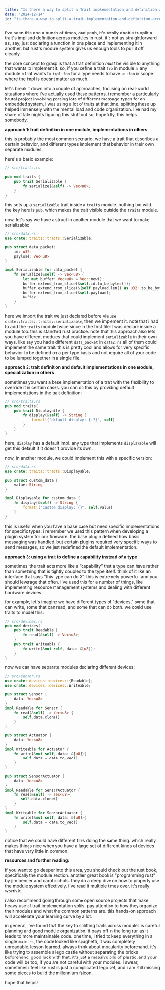 ```yaml
---
title: "Is there a way to split a Trait implementation and definition across different modules?"
date: "2024-12-14"
id: "is-there-a-way-to-split-a-trait-implementation-and-definition-across-different-modules"
---
```


i've seen this one a bunch of times, and yeah, it's totally doable to split a trait's impl and definition across modules in rust. it's not as straightforward as, say, just declaring a function in one place and implementing it in another. but rust's module system gives us enough tools to pull it off cleanly.

the core concept to grasp is that a trait definition *must* be visible to anything that wants to implement it. so, if you define a trait `foo` in module `a`, any module `b` that wants to `impl foo` for a type needs to have `a::foo` in scope. where the impl is doesnt matter as much.

let's break it down into a couple of approaches, focusing on real-world situations where i've actually used these patterns. i remember a particularly brutal project involving parsing lots of different message types for an embedded system, i was using a lot of traits at that time. splitting these up helped immensely with the mental load and code organization. i've had my share of late nights figuring this stuff out so, hopefully, this helps somebody.

**approach 1: trait definition in one module, implementations in others**

this is probably the most common scenario. we have a trait that describes a certain behavior, and different types implement that behavior in their own separate modules.

here's a basic example:

```rust
// src/traits.rs

pub mod traits {
    pub trait Serializable {
        fn serialize(&self) -> Vec<u8>;
    }
}
```

this sets up a `serializable` trait inside a `traits` module. nothing too wild. the key here is `pub`, which makes the trait visible outside the `traits` module.

now, let's say we have a struct in another module that we want to make serializable:

```rust
// src/data.rs
use crate::traits::traits::Serializable;

pub struct data_packet{
    id: u32,
    payload: Vec<u8>
}

impl Serializable for data_packet {
    fn serialize(&self) -> Vec<u8> {
        let mut buffer: Vec<u8> = Vec::new();
        buffer.extend_from_slice(&self.id.to_be_bytes());
        buffer.extend_from_slice(&(self.payload.len() as u32).to_be_bytes());
        buffer.extend_from_slice(&self.payload);
        buffer
    }
}
```
here we import the trait we just declared before via `use crate::traits::traits::serializable`, then we implement it. note that i had to add the `traits` module twice since in the first file it was declare inside a module too. this is standard rust practice. note that this approach also lets you have different modules that could implement `serializable` in their own ways. like say you had a different `data_packet` in `data2.rs` all of them could implement the same trait.
this is pretty cool and allows for very specific behavior to be defined on a per type basis and not require all of your code to be lumped together in a single file.

**approach 2: trait definition and default implementations in one module, specialization in others**

sometimes you want a base implementation of a trait with the flexibility to override it in certain cases. you can do this by providing default implementations in the trait definition:

```rust
// src/traits.rs
pub mod traits{
    pub trait Displayable {
        fn display(&self) -> String {
            format!("default display: {:?}", self)
        }
    }
}
```

here, `display` has a default impl. any type that implements `displayable` will get this default if it doesn't provide its own.

now, in another module, we could implement this with a specific version:

```rust
// src/data.rs
use crate::traits::traits::Displayable;

pub struct custom_data {
    value: String
}

impl Displayable for custom_data {
    fn display(&self) -> String {
        format!("custom display: {}", self.value)
    }
}
```

this is useful when you have a base case but need specific implementations for specific types. i remember we used this pattern when developing a plugin system for our firmware. the base plugin defined how basic messaging was handled, but certain plugins required very specific ways to send messages, so we just redefined the default implementation.

**approach 3: using a trait to define a capability instead of a type**

sometimes, the trait acts more like a “capability” that a type can have rather than something that is tightly coupled to the type itself. think of it like an interface that says “this type can do X”. this is extremely powerful. and you should leverage that often. i've used this for a number of things, like implementing resource management systems and dealing with different hardware devices.

for example, let's imagine we have different types of "devices," some that can write, some that can read, and some that can do both. we could use traits to model this:

```rust
// src/devices.rs
pub mod devices{
    pub trait Readable {
        fn read(&self) -> Vec<u8>;
    }
    pub trait Writeable {
        fn write(&mut self, data: &[u8]);
    }
}
```
now we can have separate modules declaring different devices:

```rust
// src/sensor.rs
use crate::devices::devices::{Readable};
use crate::devices::devices::Writeable;

pub struct Sensor {
    data: Vec<u8>
}
impl Readable for Sensor {
    fn read(&self) -> Vec<u8> {
        self.data.clone()
    }
}

pub struct Actuator {
    data: Vec<u8>
}
impl Writeable for Actuator {
    fn write(&mut self, data: &[u8]){
        self.data = data.to_vec()
    }
}

pub struct SensorActuator {
    data: Vec<u8>
}
impl Readable for SensorActuator {
    fn read(&self) -> Vec<u8>{
       self.data.clone()
    }
}
impl Writeable for SensorActuator {
    fn write(&mut self, data: &[u8]){
        self.data = data.to_vec()
    }
}

```
notice that we could have different files doing the same thing. which really makes things nice when you have a large set of different kinds of devices that have very little in common.

**resources and further reading:**

if you want to go deeper into this area, you should check out the rust book, specifically the module section. another great book is "programming rust" by jim bender and carol nichols. they do a deep dive on how to properly use the module system effectively. i've read it multiple times over. it's really worth it.

i also recommend going through some open source projects that make heavy use of trait implementation splits. pay attention to how they organize their modules and what the common patterns are. this hands-on approach will accelerate your learning curve by a lot.

in general, i've found that the key to splitting traits across modules is careful planning and good module organization. it pays off in the long run as it leads to more maintainable code. one time, i tried to keep everything in a single `main.rs`, the code looked like spaghetti, it was completely unreadable. lesson learned. always think about modularity beforehand. it's like trying to assemble a lego castle without separating the bricks beforehand. good luck with that. it's just a massive pile of plastic. and your code will be too, if you are not careful with your modules. i swear, sometimes i feel like rust is just a complicated lego set, and i am still missing some pieces to build the millennium falcon.

hope that helps!
